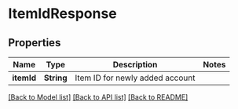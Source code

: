 # ItemIdResponse

## Properties
Name | Type | Description | Notes
------------ | ------------- | ------------- | -------------
**itemId** | **String** | Item ID for newly added account | 

[[Back to Model list]](../README.md#documentation-for-models) [[Back to API list]](../README.md#documentation-for-api-endpoints) [[Back to README]](../README.md)



